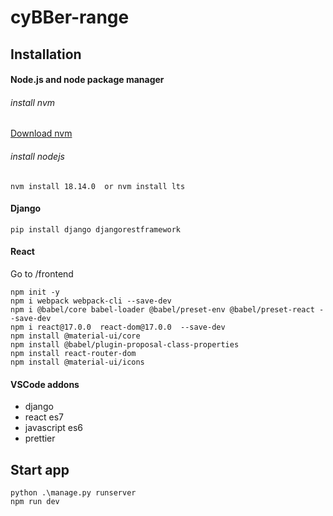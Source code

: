 # cyBBer-range

## Installation


#### Node.js and node package manager
###### install nvm
[Download nvm](https://github.com/coreybutler/nvm-windows/releases)
###### install nodejs
`nvm install 18.14.0  or nvm install lts`


#### Django
`pip install django djangorestframework`

#### React
Go to /frontend
```
npm init -y
npm i webpack webpack-cli --save-dev
npm i @babel/core babel-loader @babel/preset-env @babel/preset-react --save-dev
npm i react@17.0.0  react-dom@17.0.0  --save-dev
npm install @material-ui/core
npm install @babel/plugin-proposal-class-properties
npm install react-router-dom
npm install @material-ui/icons
```

#### VSCode addons
* django
* react es7
* javascript es6
* prettier


## Start app
```
python .\manage.py runserver
npm run dev
```
